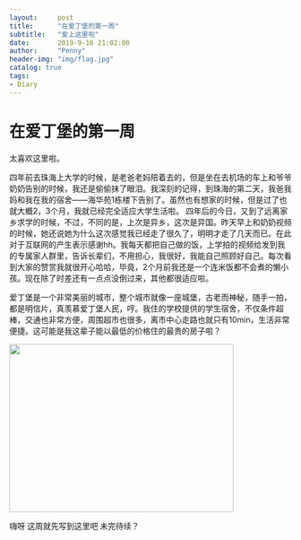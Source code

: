 ```yaml
---
layout:     post
title:      "在爱丁堡的第一周"
subtitle:   "爱上这里啦"
date:       2019-9-16 21:02:00
author:     "Penny"
header-img: "img/flag.jpg"
catalog: true
tags:
- Diary
---
```

# 在爱丁堡的第一周


太喜欢这里啦。

四年前去珠海上大学的时候，是老爸老妈陪着去的，但是坐在去机场的车上和爷爷奶奶告别的时候，我还是偷偷抹了眼泪。我深刻的记得，到珠海的第二天，我爸我妈和我在我的宿舍——海华苑1栋楼下告别了。虽然也有想家的时候，但是过了也就大概2，3个月，我就已经完全适应大学生活啦。
四年后的今日，又到了远离家乡求学的时候，不过，不同的是，上次是异乡，这次是异国。昨天早上和奶奶视频的时候，她还说她为什么这次感觉我已经走了很久了，明明才走了几天而已。在此对于互联网的产生表示感谢hh。我每天都把自己做的饭，上学拍的视频给发到我的专属家人群里，告诉长辈们，不用担心，我很好，我能自己照顾好自己。每次看到大家的赞赏我就很开心哈哈，毕竟，2个月前我还是一个连米饭都不会煮的懒小孩。现在除了时差还有一点点没倒过来，其他都很适应啦。

爱丁堡是一个非常美丽的城市，整个城市就像一座城堡，古老而神秘，随手一拍，都是明信片，真羡慕爱丁堡人民，哼。我住的学校提供的学生宿舍，不仅条件超棒，交通也非常方便，周围超市也很多，离市中心走路也就只有10min，生活非常便捷。这可能是我这辈子能以最低的价格住的最贵的房子啦？

<img src="C:\Users\He Aijia\Documents\GitHub\banshee1.github.com\img\street.jpg"  width="400px" height="300px" />

嗨呀 这周就先写到这里吧 未完待续？